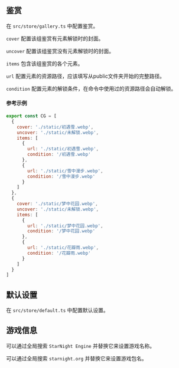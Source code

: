 ## 鉴赏

在 `src/store/gallery.ts` 中配置鉴赏。

`cover` 配置该组鉴赏有元素解锁时的封面。

`uncover` 配置该组鉴赏没有元素解锁时的封面。

`items` 包含该组鉴赏的各个元素。

`url` 配置元素的资源路径，应该填写从public文件夹开始的完整路径。

`condition` 配置元素的解锁条件，在命令中使用过的资源路径会自动解锁。

#### 参考示例
```js
export const CG = [
  {
    cover: './static/初遇雪.webp',
    uncover: './static/未解锁.webp',
    items: [
      {
        url: './static/初遇雪.webp',
        condition: '/初遇雪.webp'
      },
      {
        url: './static/雪中漫步.webp',
        condition: '/雪中漫步.webp'
      }
    ]
  },
  {
    cover: './static/梦中花园.webp',
    uncover: './static/未解锁.webp',
    items: [
      {
        url: './static/梦中花园.webp',
        condition: '/梦中花园.webp'
      },
      {
        url: './static/花瓣雨.webp',
        condition: '/花瓣雨.webp'
      }
    ]
  }
]
```

## 默认设置

在 `src/store/default.ts` 中配置默认设置。

## 游戏信息

可以通过全局搜索 `StarNight Engine` 并替换它来设置游戏名称。

可以通过全局搜索 `starnight.org` 并替换它来设置游戏包名。
